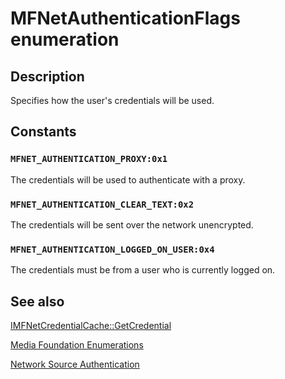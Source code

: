 # MFNetAuthenticationFlags enumeration

## Description

Specifies how the user's credentials will be used.

## Constants

### `MFNET_AUTHENTICATION_PROXY:0x1`

The credentials will be used to authenticate with a proxy.

### `MFNET_AUTHENTICATION_CLEAR_TEXT:0x2`

The credentials will be sent over the network unencrypted.

### `MFNET_AUTHENTICATION_LOGGED_ON_USER:0x4`

The credentials must be from a user who is currently logged on.

## See also

[IMFNetCredentialCache::GetCredential](https://learn.microsoft.com/windows/desktop/api/mfidl/nf-mfidl-imfnetcredentialcache-getcredential)

[Media Foundation Enumerations](https://learn.microsoft.com/windows/desktop/medfound/media-foundation-enumerations)

[Network Source Authentication](https://learn.microsoft.com/windows/desktop/medfound/network-source-authentication)